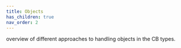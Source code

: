 ```yaml
---
title: Objects
has_children: true
nav_order: 2
---
```


overview of different approaches to handling objects in the CB types.
